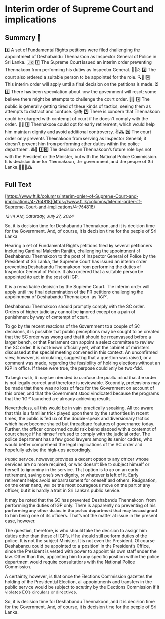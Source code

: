 # Interim order of Supreme Court and implications

## Summary 🤖

1️⃣ A set of Fundamental Rights petitions were filed challenging the appointment of Deshabandu Thennakoon as Inspector General of Police in Sri Lanka. 🇱🇰
2️⃣ The Supreme Court issued an interim order preventing Thennakoon from performing his duties as Inspector General. 👨‍⚖️⚖️
3️⃣ The court also ordered a suitable person to be appointed for the role. 🔍👥
4️⃣ This interim order will apply until a final decision on the petitions is made. ⏳
5️⃣ There has been speculation about how the government will react; some believe there might be attempts to challenge the court order. 🤔💼
6️⃣ The public is generally getting tired of these kinds of tactics, seeing them as attempts to distract and confuse. 😒🎭
7️⃣ There is concern that Thennakoon could be charged with contempt of court if he doesn't comply with the order. 📜🚫
8️⃣ Thennakoon could opt for early retirement, which would help him maintain dignity and avoid additional controversy. ✌️🕰️
9️⃣ The court order only prevents Thennakoon from serving as Inspector General; it doesn't prevent him from performing other duties within the police department. 🚔👮
1️⃣0️⃣ The decision on Thennakoon's future role lays not with the President or the Minister, but with the National Police Commission. It is decision time for Thennakoon, the government, and the people of Sri Lanka.🤷‍♂️🔮🕰️


## Full Text

[https://www.ft.lk/columns/Interim-order-of-Supreme-Court-and-implications/4-764818](https://www.ft.lk/columns/Interim-order-of-Supreme-Court-and-implications/4-764818)

*12:14 AM, Saturday, July 27, 2024*

So, it is decision time for Deshabandu Thennakoon, and it is decision time for the Government. And, of course, it is decision time for the people of Sri Lanka

Hearing a set of Fundamental Rights petitions filed by several petitioners including Cardinal Malcolm Ranjith, challenging the appointment of Deshabandu Thennakoon to the post of Inspector General of Police by the President of Sri Lanka, the Supreme Court has issued an interim order preventing Deshabandu Thennakoon from performing the duties of Inspector General of Police. It also ordered that a suitable person be appointed (to act in the post of) IGP.

It is a remarkable decision by the Supreme Court. The interim order will apply until the final determination of the FR petitions challenging the appointment of Deshabandu Thennakoon  as ‘IGP’.

Deshabandu Thennakoon should promptly comply with the SC order. Orders of higher judiciary cannot be ignored except on a pain of punishment by way of contempt of court.

To go by the recent reactions of the Government to a couple of SC decisions, it is possible that public perceptions may be sought to be created that the SC order was wrong and that it should be recanvassed before a larger bench, or that Parliament can appoint a select committee to review the SC order. It is not known officially yet, what the cabinet of ministers discussed at the special meeting convened in this context. An unconfirmed view, however, is circulating, suggesting that a question was raised, or a comment was made, regarding the feasibility of holding elections without an IGP in office. If these were true, the purpose could only be two-fold.

To begin with, it may be intended to confuse the public mind that the order is not legally correct and therefore is reviewable. Secondly, pretensions may be made that there was no loss of face for the Government on account of this order, and that the Government stood vindicated because the programs that the ‘IGP’ launched are already achieving results.

Nevertheless, all this would be in vain, practically speaking. All too aware that this is a familiar trick played upon them by the authorities in recent times, the public is fed up of the double-speak and diversionary tactics which have become shared but threadbare features of governance today. Further, the officer concerned could risk being slapped with a contempt of court charge if he himself refused to comply with the judicial order. The police department has a few good lawyers among its senior cadres, who would better comprehend the legal implications of the SC order and hopefully advise the high-ups accordingly.

Public service, however, provides a decent option to any officer whose services are no more required, or who doesn’t like to subject himself or herself to ignominy in the service. That option is to go on an early retirement, saving one’s own dignity, or whatever is left of it. Early retirement helps avoid embarrassment for oneself and others. Resignation, on the other hand, will be the most courageous move on the part of any officer, but it is hardly a trait in Sri Lanka’s public service.

It may be noted that the SC has prevented Deshabandu Thennakoon  from performing the duties of IGP only. There is apparently no preventing of his performing any other duties in the police department that may be assigned to him being one of its officers. That’s not the matter at issue in the present case, however.

The question, therefore, is who should take the decision to assign him duties other than those of IGP’s, if he should still perform duties of the police. It is not the subject Minister. It is not even the President. Of course Deshabandu could be appointed to a ‘position’ in the President’s Office, since the President is vested with power to appoint his own staff under the law. Other than this, appointing him to any specific position within the police department would require consultations with the National Police Commission.

A certainty, however, is that once the Elections Commission gazettes the holding of the Presidential Election, all appointments and transfers in the public service would be subject to scrutiny by the Elections Commission if it violates EC’s circulars or directives.

So, it is decision time for Deshabandu Thennakoon, and it is decision time for the Government. And, of course, it is decision time for the people of Sri Lanka.

